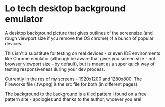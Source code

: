 # Lo tech desktop background emulator

A desktop background picture that gives outlines of the screensize (and rough viewport size if you remove the OS chrome) of a bunch of popular devices.

This isn't a substitute for testing on real devices - or even IDE environments like Chrome emulator (although be aware that gives you screen size - not browser viewport size - by default), but is meant as a super quick way of testing responsiveness during your dev process.

Currently in the res of my screens - 1920x1200 and 1280x800. The Fireworks file (.fw.png) is the src file for both (in different pages).

The background to the background is a tiled pattern I found on a free pattern site - apologies and thanks to the author, whoever you are!